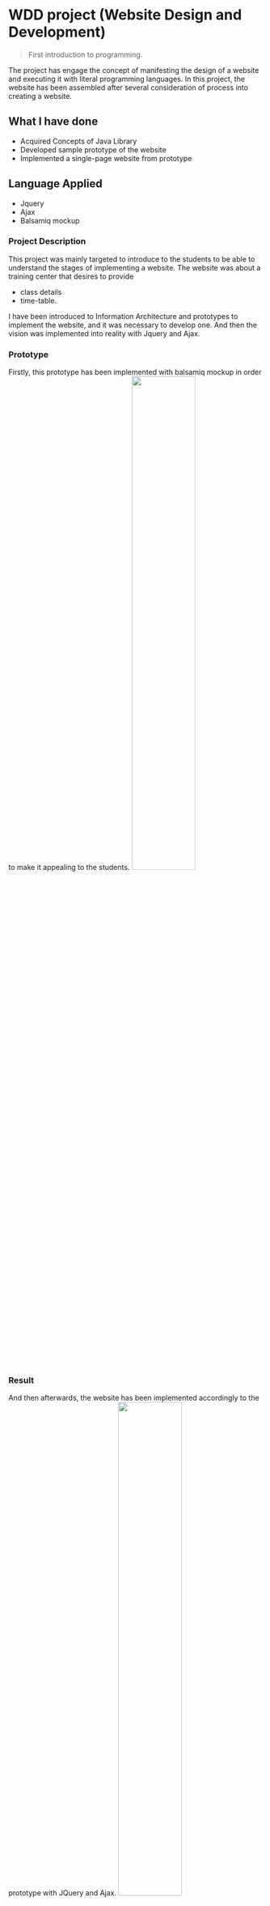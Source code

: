 # WDD project (Website Design and Development)
> First introduction to programming.

The project has engage the concept of manifesting the design of a website and executing it with literal programming languages.
In this project, the website has been assembled after several consideration of process into creating a website.

## What I have done
- Acquired Concepts of Java Library
- Developed sample prototype of the website
- Implemented a single-page website from prototype

## Language Applied
- Jquery
- Ajax
- Balsamiq mockup

### Project Description
This project was mainly targeted to introduce to the students to be able to understand the stages of implementing a website. The website was about a training center that desires to provide
- class details
- time-table.

I have been introduced to Information Architecture and prototypes to implement the website, and it was necessary to develop one. And then the vision was implemented into reality with Jquery and Ajax.


### Prototype
Firstly, this prototype has been implemented with balsamiq mockup in order to make it appealing to the students.
<img src="https://github.com/kevinhub-tech/WDD/blob/master/Home.png?raw=true" width="50%">
### Result
And then afterwards, the website has been implemented accordingly to the prototype with JQuery and Ajax.
<img src="https://github.com/kevinhub-tech/WDD/blob/master/home.png?raw=true" width="50%">
